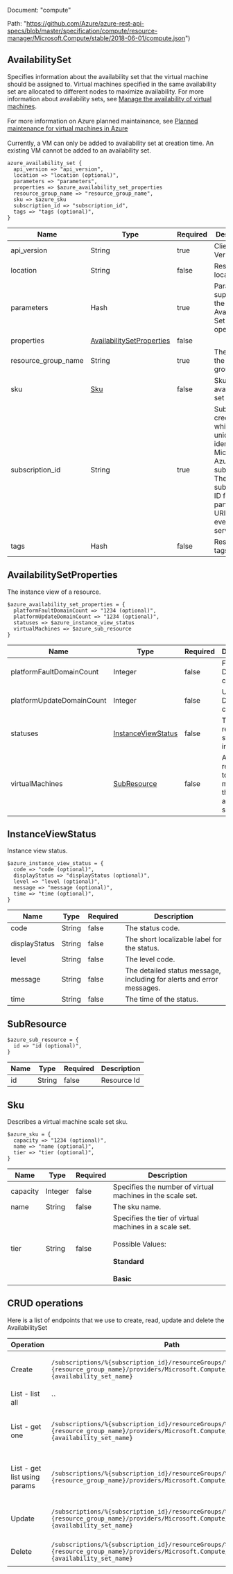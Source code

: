 Document: "compute"


Path: "https://github.com/Azure/azure-rest-api-specs/blob/master/specification/compute/resource-manager/Microsoft.Compute/stable/2018-06-01/compute.json")

## AvailabilitySet

Specifies information about the availability set that the virtual machine should be assigned to. Virtual machines specified in the same availability set are allocated to different nodes to maximize availability. For more information about availability sets, see [Manage the availability of virtual machines](https://docs.microsoft.com/azure/virtual-machines/virtual-machines-windows-manage-availability?toc=%2fazure%2fvirtual-machines%2fwindows%2ftoc.json). <br><br> For more information on Azure planned maintainance, see [Planned maintenance for virtual machines in Azure](https://docs.microsoft.com/azure/virtual-machines/virtual-machines-windows-planned-maintenance?toc=%2fazure%2fvirtual-machines%2fwindows%2ftoc.json) <br><br> Currently, a VM can only be added to availability set at creation time. An existing VM cannot be added to an availability set.

```puppet
azure_availability_set {
  api_version => "api_version",
  location => "location (optional)",
  parameters => "parameters",
  properties => $azure_availability_set_properties
  resource_group_name => "resource_group_name",
  sku => $azure_sku
  subscription_id => "subscription_id",
  tags => "tags (optional)",
}
```

| Name        | Type           | Required       | Description       |
| ------------- | ------------- | ------------- | ------------- |
|api_version | String | true | Client Api Version. |
|location | String | false | Resource location |
|parameters | Hash | true | Parameters supplied to the Create Availability Set operation. |
|properties | [AvailabilitySetProperties](#availabilitysetproperties) | false |  |
|resource_group_name | String | true | The name of the resource group. |
|sku | [Sku](#sku) | false | Sku of the availability set |
|subscription_id | String | true | Subscription credentials which uniquely identify Microsoft Azure subscription. The subscription ID forms part of the URI for every service call. |
|tags | Hash | false | Resource tags |
        
## AvailabilitySetProperties

The instance view of a resource.

```puppet
$azure_availability_set_properties = {
  platformFaultDomainCount => "1234 (optional)",
  platformUpdateDomainCount => "1234 (optional)",
  statuses => $azure_instance_view_status
  virtualMachines => $azure_sub_resource
}
```

| Name        | Type           | Required       | Description       |
| ------------- | ------------- | ------------- | ------------- |
|platformFaultDomainCount | Integer | false | Fault Domain count. |
|platformUpdateDomainCount | Integer | false | Update Domain count. |
|statuses | [InstanceViewStatus](#instanceviewstatus) | false | The resource status information. |
|virtualMachines | [SubResource](#subresource) | false | A list of references to all virtual machines in the availability set. |
        
## InstanceViewStatus

Instance view status.

```puppet
$azure_instance_view_status = {
  code => "code (optional)",
  displayStatus => "displayStatus (optional)",
  level => "level (optional)",
  message => "message (optional)",
  time => "time (optional)",
}
```

| Name        | Type           | Required       | Description       |
| ------------- | ------------- | ------------- | ------------- |
|code | String | false | The status code. |
|displayStatus | String | false | The short localizable label for the status. |
|level | String | false | The level code. |
|message | String | false | The detailed status message, including for alerts and error messages. |
|time | String | false | The time of the status. |
        
## SubResource



```puppet
$azure_sub_resource = {
  id => "id (optional)",
}
```

| Name        | Type           | Required       | Description       |
| ------------- | ------------- | ------------- | ------------- |
|id | String | false | Resource Id |
        
## Sku

Describes a virtual machine scale set sku.

```puppet
$azure_sku = {
  capacity => "1234 (optional)",
  name => "name (optional)",
  tier => "tier (optional)",
}
```

| Name        | Type           | Required       | Description       |
| ------------- | ------------- | ------------- | ------------- |
|capacity | Integer | false | Specifies the number of virtual machines in the scale set. |
|name | String | false | The sku name. |
|tier | String | false | Specifies the tier of virtual machines in a scale set.<br /><br /> Possible Values:<br /><br /> **Standard**<br /><br /> **Basic** |



## CRUD operations

Here is a list of endpoints that we use to create, read, update and delete the AvailabilitySet

| Operation | Path | Verb | Description | OperationID |
| ------------- | ------------- | ------------- | ------------- | ------------- |
|Create|`/subscriptions/%{subscription_id}/resourceGroups/%{resource_group_name}/providers/Microsoft.Compute/availabilitySets/%{availability_set_name}`|Put|Create or update an availability set.|AvailabilitySets_CreateOrUpdate|
|List - list all|``||||
|List - get one|`/subscriptions/%{subscription_id}/resourceGroups/%{resource_group_name}/providers/Microsoft.Compute/availabilitySets/%{availability_set_name}`|Get|Retrieves information about an availability set.|AvailabilitySets_Get|
|List - get list using params|`/subscriptions/%{subscription_id}/resourceGroups/%{resource_group_name}/providers/Microsoft.Compute/availabilitySets`|Get|Lists all availability sets in a resource group.|AvailabilitySets_List|
|Update|`/subscriptions/%{subscription_id}/resourceGroups/%{resource_group_name}/providers/Microsoft.Compute/availabilitySets/%{availability_set_name}`|Put|Create or update an availability set.|AvailabilitySets_CreateOrUpdate|
|Delete|`/subscriptions/%{subscription_id}/resourceGroups/%{resource_group_name}/providers/Microsoft.Compute/availabilitySets/%{availability_set_name}`|Delete|Delete an availability set.|AvailabilitySets_Delete|
